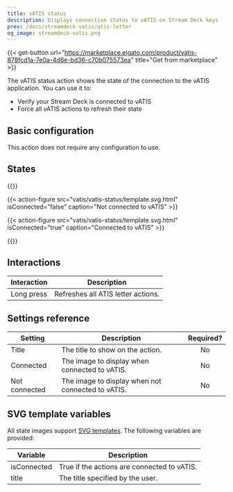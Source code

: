 ```yaml
---
title: vATIS status
description: Displays connection status to vATIS on Stream Deck keys
prev: /docs/streamdeck-vatis/atis-letter
og_image: streamdeck-vatis.png
---
```


{{< get-button url="https://marketplace.elgato.com/product/vatis-878fcd1a-7e0a-4d6e-bd36-c70b075573ea" title="Get from marketplace" >}}

The vATIS status action shows the state of the connection to the vATIS application. You can use it to:

- Verify your Stream Deck is connected to vATIS
- Force all vATIS actions to refresh their state

## Basic configuration

This action does not require any configuration to use.

## States

{{<action-figures>}}

<!-- Not connected -->

{{< action-figure src="vatis/vatis-status/template.svg.html" isConnected="false" caption="Not connected to vATIS" >}}

{{< action-figure src="vatis/vatis-status/template.svg.html" isConnected="true" caption="Connected to vATIS" >}}

{{</action-figures>}}

## Interactions

| Interaction | Description                        |
| ----------- | ---------------------------------- |
| Long press  | Refreshes all ATIS letter actions. |

## Settings reference

| Setting       | Description                                       | Required? |
| ------------- | ------------------------------------------------- | :-------: |
| Title         | The title to show on the action.                  |    No     |
| Connected     | The image to display when connected to vATIS.     |    No     |
| Not connected | The image to display when not connected to vATIS. |    No     |

## SVG template variables

All state images support [SVG templates](../svg-templates/). The following variables are provided:

| Variable    | Description                                 |
| ----------- | ------------------------------------------- |
| isConnected | True if the actions are connected to vATIS. |
| title       | The title specified by the user.            |
